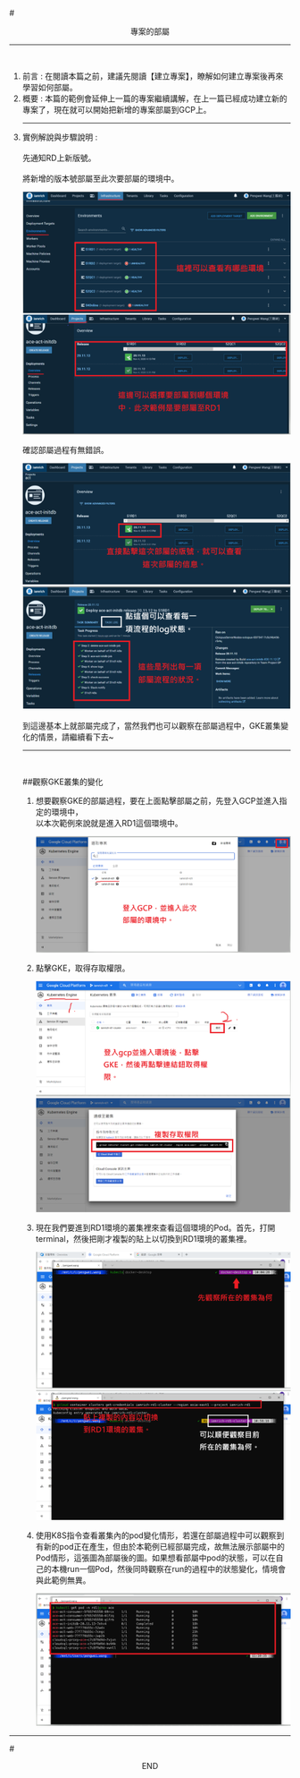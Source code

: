 #<center>專案的部屬</center>
<hr>
<br>
<ol>
<li>前言 : 在閱讀本篇之前，建議先閱讀【建立專案】，瞭解如何建立專案後再來學習如何部屬。 
<li>概要 : 本篇的範例會延伸上一篇的專案繼續講解，在上一篇已經成功建立新的專案了，現在就可以開始把新增的專案部屬到GCP上。
<hr>
<li> 實例解說與步驟說明 :
<br><br>
<Step1> 先通知RD上新版號。
<br><br>
<Step2> 將新增的版本號部屬至此次要部屬的環境中。

![image.png](/.attachments/image-312d8359-ddb4-45ef-b8e0-e4a2c7726553.png)
![image.png](/.attachments/image-775b7334-cca0-4841-aecf-9c870e3d959f.png)

<Step3> 確認部屬過程有無錯誤。

![image.png](/.attachments/image-39a395bf-7188-49ba-870c-29babe2824df.png)
![image.png](/.attachments/image-05a0c032-5754-4a08-ac65-8ed1fc048293.png)
<br><br>
到這邊基本上就部屬完成了，當然我們也可以觀察在部屬過程中，GKE叢集變化的情景，請繼續看下去~
<hr>
<br>

##觀察GKE叢集的變化
<ol>
<li>想要觀察GKE的部屬過程，要在上面<Step2>點擊部屬之前，先登入GCP並進入指定的環境中，<br>以本次範例來說就是進入RD1這個環境中。

![image.png](/.attachments/image-9dabedea-3e9c-44a2-8834-e36e67f37c85.png)
<li> 點擊GKE，取得存取權限。

![image.png](/.attachments/image-77cc562d-bb93-43be-849f-fbccd3b6d7a0.png)
![image.png](/.attachments/image-a7742a66-fabc-4eab-85bd-03c1d8023498.png)
<li> 現在我們要進到RD1環境的叢集裡來查看這個環境的Pod。首先，打開 terminal，然後把剛才複製的貼上以切換到RD1環境的叢集裡。

![image.png](/.attachments/image-1b08d532-1283-4425-a6b6-186042b47325.png)
![image.png](/.attachments/image-7b854d5d-3174-4867-8dd7-e1862a9b234b.png)
<li> 使用K8S指令查看叢集內的pod變化情形，若還在部屬過程中可以觀察到有新的pod正在產生，但由於本範例已經部屬完成，故無法展示部屬中的Pod情形，這張圖為部屬後的圖。如果想看部屬中pod的狀態，可以在自己的本機run一個Pod，然後同時觀察在run的過程中的狀態變化，情境會與此範例無異。

![image.png](/.attachments/image-da905f4c-129f-43d8-8ff3-f97d41f692bc.png)
</ol>
</ol>
<hr>

#<center>END</center>





